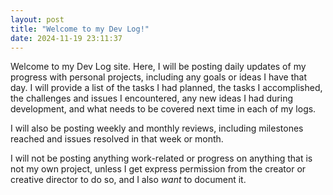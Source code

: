 ```yaml
---
layout: post
title: "Welcome to my Dev Log!"
date: 2024-11-19 23:11:37
---
```


Welcome to my Dev Log site. Here, I will be posting daily updates of my progress with personal projects, including any goals or ideas I have that day. I will provide a list of the tasks I had planned, the tasks I accomplished, the challenges and issues I encountered, any new ideas I had during development, and what needs to be covered next time in each of my logs.

I will also be posting weekly and monthly reviews, including milestones reached and issues resolved in that week or month.

I will not be posting anything work-related or progress on anything that is not my own project, unless I get express permission from the creator or creative director to do so, and I also *want* to document it.
